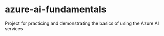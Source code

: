 # azure-ai-fundamentals
Project for practicing and demonstrating the basics of using the Azure AI services
